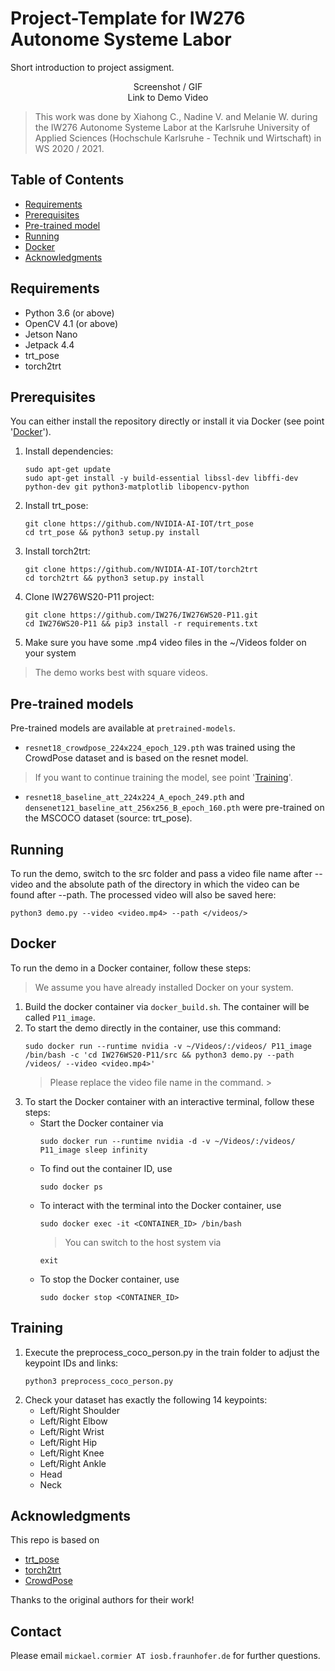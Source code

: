 # Project-Template for IW276 Autonome Systeme Labor

Short introduction to project assigment.

<p align="center">
  Screenshot / GIF <br />
  Link to Demo Video
</p>

> This work was done by Xiahong C., Nadine V. and Melanie W. during the IW276 Autonome Systeme Labor at the Karlsruhe University of Applied Sciences (Hochschule Karlsruhe - Technik und Wirtschaft) in WS 2020 / 2021. 

## Table of Contents

* [Requirements](#requirements)
* [Prerequisites](#prerequisites)
* [Pre-trained model](#pre-trained-model)
* [Running](#running)
* [Docker](#Docker)
* [Acknowledgments](#acknowledgments)

## Requirements
* Python 3.6 (or above)
* OpenCV 4.1 (or above)
* Jetson Nano
* Jetpack 4.4
* trt_pose
* torch2trt

## Prerequisites
You can either install the repository directly or install it via Docker (see point '[Docker](#Docker)').

1. Install dependencies:
    ```
    sudo apt-get update
    sudo apt-get install -y build-essential libssl-dev libffi-dev python-dev git python3-matplotlib libopencv-python
    ```
2. Install trt_pose:
    ```
    git clone https://github.com/NVIDIA-AI-IOT/trt_pose
    cd trt_pose && python3 setup.py install
    ```
3. Install torch2trt:
    ```
    git clone https://github.com/NVIDIA-AI-IOT/torch2trt
    cd torch2trt && python3 setup.py install
    ```
4. Clone IW276WS20-P11 project:
    ```
    git clone https://github.com/IW276/IW276WS20-P11.git
    cd IW276WS20-P11 && pip3 install -r requirements.txt
    ``` 
5. Make sure you have some .mp4 video files in the ~/Videos folder on your system
  > The demo works best with square videos.

    
## Pre-trained models

Pre-trained models are available at ```pretrained-models```.
* ``resnet18_crowdpose_224x224_epoch_129.pth`` was trained using the CrowdPose dataset and is based on the resnet model.
> If you want to continue training the model, see point '[Training](#Training)'.

* ``resnet18_baseline_att_224x224_A_epoch_249.pth`` and ``densenet121_baseline_att_256x256_B_epoch_160.pth`` were pre-trained on the MSCOCO dataset (source: trt_pose).

## Running

To run the demo, switch to the src folder and pass a video file name after --video and the absolute path of the directory in which the video can be found after --path. The processed video will also be saved here:
```
python3 demo.py --video <video.mp4> --path </videos/>
```
## Docker

To run the demo in a Docker container, follow these steps:
> We assume you have already installed Docker on your system.

1. Build the docker container via ```docker_build.sh```. The container will be called ```P11_image```.
2. To start the demo directly in the container, use this command:
    ```
    sudo docker run --runtime nvidia -v ~/Videos/:/videos/ P11_image /bin/bash -c 'cd IW276WS20-P11/src && python3 demo.py --path /videos/ --video <video.mp4>'
    ```
   > Please replace the video file name in the command.
                                                                                                                                                                                                                                                     >
3. To start the Docker container with an interactive terminal, follow these steps:
    * Start the Docker container via
        ```
        sudo docker run --runtime nvidia -d -v ~/Videos/:/videos/ P11_image sleep infinity
        ```
   * To find out the container ID, use
        ```
        sudo docker ps 
        ```
   * To interact with the terminal into the Docker container, use
        ```
        sudo docker exec -it <CONTAINER_ID> /bin/bash 
        ```
     > You can switch to the host system via 
        ```
        exit
        ```                                                                                                                                                                                                                                                                                          
   * To stop the Docker container, use
        ```
        sudo docker stop <CONTAINER_ID>
        ```

## Training

1. Execute the preprocess_coco_person.py in the train folder to adjust the keypoint IDs and links:
    ```
    python3 preprocess_coco_person.py
    ```
2. Check your dataset has exactly the following 14 keypoints:
    * Left/Right Shoulder 
    * Left/Right Elbow
    * Left/Right Wrist
    * Left/Right Hip
    * Left/Right Knee
    * Left/Right Ankle
    * Head
    * Neck

## Acknowledgments

This repo is based on
* [trt_pose](https://github.com/NVIDIA-AI-IOT/trt_pose)
* [torch2trt](https://github.com/NVIDIA-AI-IOT/torch2trt)
* [CrowdPose](https://github.com/Jeff-sjtu/CrowdPose)

Thanks to the original authors for their work!

## Contact
Please email `mickael.cormier AT iosb.fraunhofer.de` for further questions.
